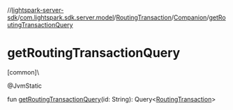 //[lightspark-server-sdk](../../../../index.md)/[com.lightspark.sdk.server.model](../../index.md)/[RoutingTransaction](../index.md)/[Companion](index.md)/[getRoutingTransactionQuery](get-routing-transaction-query.md)

# getRoutingTransactionQuery

[common]\

@JvmStatic

fun [getRoutingTransactionQuery](get-routing-transaction-query.md)(id: String): Query&lt;[RoutingTransaction](../index.md)&gt;
